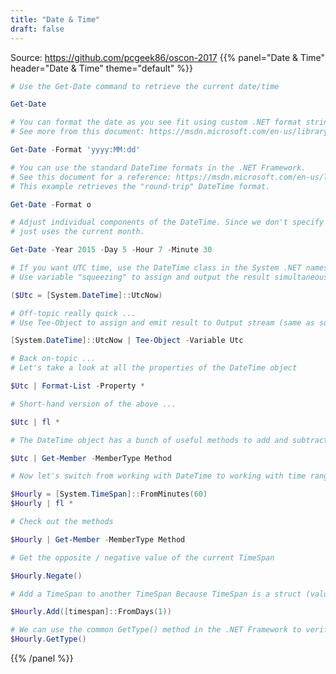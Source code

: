 ```yaml
---
title: "Date & Time"
draft: false
---
```



Source: https://github.com/pcgeek86/oscon-2017
{{% panel="Date & Time" header="Date & Time" theme="default" %}}

```powershell
# Use the Get-Date command to retrieve the current date/time

Get-Date
```

```powershell
# You can format the date as you see fit using custom .NET format strings
# See more from this document: https://msdn.microsoft.com/en-us/library/8kb3ddd4(v=vs.110).aspx

Get-Date -Format 'yyyy:MM:dd'
```

```powershell
# You can use the standard DateTime formats in the .NET Framework. 
# See this document for a reference: https://msdn.microsoft.com/en-us/library/az4se3k1(v=vs.110).aspx
# This example retrieves the "round-trip" DateTime format.

Get-Date -Format o
```

```powershell
# Adjust individual components of the DateTime. Since we don't specify the month, it
# just uses the current month.

Get-Date -Year 2015 -Day 5 -Hour 7 -Minute 30
```

```powershell
# If you want UTC time, use the DateTime class in the System .NET namespace
# Use variable "squeezing" to assign and output the result simultaneously

($Utc = [System.DateTime]::UtcNow)
```

```powershell
# Off-topic really quick ...
# Use Tee-Object to assign and emit result to Output stream (same as squeezing)

[System.DateTime]::UtcNow | Tee-Object -Variable Utc
```

```powershell
# Back on-topic ...
# Let's take a look at all the properties of the DateTime object

$Utc | Format-List -Property *
```

```powershell
# Short-hand version of the above ...

$Utc | fl *
```

```powershell
# The DateTime object has a bunch of useful methods to add and subtract time

$Utc | Get-Member -MemberType Method
```

```powershell
# Now let's switch from working with DateTime to working with time ranges (TimeSpan)

$Hourly = [System.TimeSpan]::FromMinutes(60)
$Hourly | fl *
```

```powershell
# Check out the methods

$Hourly | Get-Member -MemberType Method
```

```powershell
# Get the opposite / negative value of the current TimeSpan

$Hourly.Negate()
```

```powershell
# Add a TimeSpan to another TimeSpan Because TimeSpan is a struct (value type), not a class (reference type), you'll get a new TimeSpan. object returned. The original object isn't modified.

$Hourly.Add([timespan]::FromDays(1))
```

```powershell
# We can use the common GetType() method in the .NET Framework to verify this. Notice how the "BaseType" of the object is System.ValueType
$Hourly.GetType()
```

{{% /panel %}}